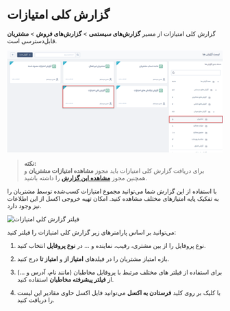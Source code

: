 # گزارش کلی امتیازات
 گزارش کلی امتیازات از مسیر **گزارش‌های سیستمی** > **گزارش‌های فروش** > **مشتریان** قابل‌دسترسی است.

 ![گزارش کلی امتیازات](./Image/general-score-report.png)

> **نکته:** <br> برای دریافت گزارش کلی امتیازات باید مجوز  **مشاهده‌ امتیازات مشتریان**   و همچنین مجوز [**مشاهده این گزارش**](https://github.com/1stco/PayamGostarDocs/blob/master/Help/Management-and-reports/SystemReports_2.7.0.md#SystemReportAccess) را داشته باشید.

 با استفاده از این گزارش شما می‌توانید  مجموع امتیازات کسب‌شده توسط مشتریان را به تفکیک پایه امتیازهای مختلف مشاهده کنید. امکان تهیه خروجی اکسل از این اطلاعات نیز وجود دارد.

![فیلتر گزارش کلی امتیازات](emtiazkoli1.png)

 می‌توانید بر اساس پارامترهای زیر گزارش کلی امتیازات را فیلتر کنید:

1. نوع پروفایل را از بین مشتری، رقیب، نماینده و ... در **نوع پروفایل** انتخاب کنید.

2.	بازه امتیاز مشتریان را در فیلدهای **امتیاز از** و **امتیاز تا** درج کنید.

3.	برای استفاده از فیلتر های مختلف مرتبط با پروفایل مخاطبان (مانند نام، آدرس و ...) از **فیلتر پیشرفته مخاطبان** استفاده کنید.

4.	 با کلیک بر روی کلید **فرستادن به اکسل** می‌توانید فایل اکسل حاوی مقادیر این لیست را دریافت کنید.
